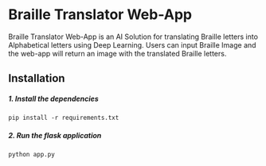 # Braille Translator Web-App

Braille Translator Web-App is an AI Solution for translating Braille letters into Alphabetical letters using Deep Learning. Users can input Braille Image and the web-app will return an image with the translated Braille letters.

## Installation
##### 1. Install the dependencies
    pip install -r requirements.txt

##### 2. Run the flask application
    python app.py
